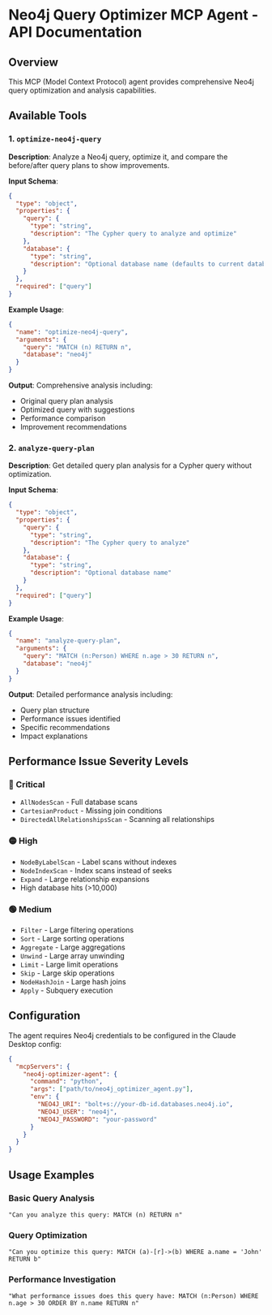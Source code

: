 # Neo4j Query Optimizer MCP Agent - API Documentation

## Overview
This MCP (Model Context Protocol) agent provides comprehensive Neo4j query optimization and analysis capabilities.

## Available Tools

### 1. `optimize-neo4j-query`
**Description**: Analyze a Neo4j query, optimize it, and compare the before/after query plans to show improvements.

**Input Schema**:
```json
{
  "type": "object",
  "properties": {
    "query": {
      "type": "string",
      "description": "The Cypher query to analyze and optimize"
    },
    "database": {
      "type": "string", 
      "description": "Optional database name (defaults to current database)"
    }
  },
  "required": ["query"]
}
```

**Example Usage**:
```json
{
  "name": "optimize-neo4j-query",
  "arguments": {
    "query": "MATCH (n) RETURN n",
    "database": "neo4j"
  }
}
```

**Output**: Comprehensive analysis including:
- Original query plan analysis
- Optimized query with suggestions
- Performance comparison
- Improvement recommendations

### 2. `analyze-query-plan`
**Description**: Get detailed query plan analysis for a Cypher query without optimization.

**Input Schema**:
```json
{
  "type": "object", 
  "properties": {
    "query": {
      "type": "string",
      "description": "The Cypher query to analyze"
    },
    "database": {
      "type": "string",
      "description": "Optional database name"
    }
  },
  "required": ["query"]
}
```

**Example Usage**:
```json
{
  "name": "analyze-query-plan",
  "arguments": {
    "query": "MATCH (n:Person) WHERE n.age > 30 RETURN n",
    "database": "neo4j"
  }
}
```

**Output**: Detailed performance analysis including:
- Query plan structure
- Performance issues identified
- Specific recommendations
- Impact explanations

## Performance Issue Severity Levels

### 🔴 Critical
- `AllNodesScan` - Full database scans
- `CartesianProduct` - Missing join conditions
- `DirectedAllRelationshipsScan` - Scanning all relationships

### 🟡 High  
- `NodeByLabelScan` - Label scans without indexes
- `NodeIndexScan` - Index scans instead of seeks
- `Expand` - Large relationship expansions
- High database hits (>10,000)

### 🟢 Medium
- `Filter` - Large filtering operations
- `Sort` - Large sorting operations  
- `Aggregate` - Large aggregations
- `Unwind` - Large array unwinding
- `Limit` - Large limit operations
- `Skip` - Large skip operations
- `NodeHashJoin` - Large hash joins
- `Apply` - Subquery execution

## Configuration
The agent requires Neo4j credentials to be configured in the Claude Desktop config:

```json
{
  "mcpServers": {
    "neo4j-optimizer-agent": {
      "command": "python",
      "args": ["path/to/neo4j_optimizer_agent.py"],
      "env": {
        "NEO4J_URI": "bolt+s://your-db-id.databases.neo4j.io",
        "NEO4J_USER": "neo4j",
        "NEO4J_PASSWORD": "your-password"
      }
    }
  }
}
```

## Usage Examples

### Basic Query Analysis
```
"Can you analyze this query: MATCH (n) RETURN n"
```

### Query Optimization
```
"Can you optimize this query: MATCH (a)-[r]->(b) WHERE a.name = 'John' RETURN b"
```

### Performance Investigation
```
"What performance issues does this query have: MATCH (n:Person) WHERE n.age > 30 ORDER BY n.name RETURN n"
``` 